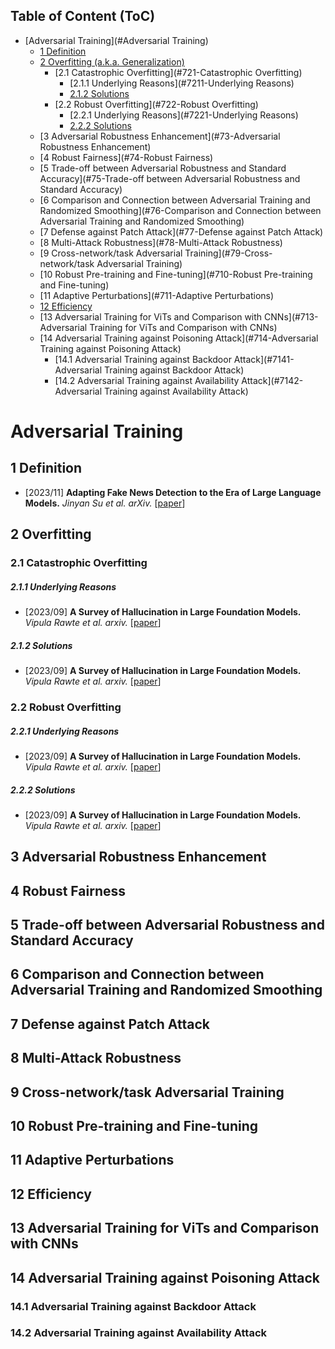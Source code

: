 ## Table of Content (ToC)

- [Adversarial Training](#Adversarial Training)
  - [1 Definition](#71-Definition)
  - [2 Overfitting (a.k.a. Generalization)](#72-Overfitting (a.k.a. Generalization))
    - [2.1 Catastrophic Overfitting](#721-Catastrophic Overfitting)
      - [2.1.1 Underlying Reasons](#7211-Underlying Reasons)
      - [2.1.2 Solutions](#7212-Solutions)  
    - [2.2 Robust Overfitting](#722-Robust Overfitting)
      - [2.2.1 Underlying Reasons](#7221-Underlying Reasons)
      - [2.2.2 Solutions](#7222-Solutions)  
  - [3 Adversarial Robustness Enhancement](#73-Adversarial Robustness Enhancement)
  - [4 Robust Fairness](#74-Robust Fairness)
  - [5 Trade-off between Adversarial Robustness and Standard Accuracy](#75-Trade-off between Adversarial Robustness and Standard Accuracy)
  - [6 Comparison and Connection between Adversarial Training and Randomized Smoothing](#76-Comparison and Connection between Adversarial Training and Randomized Smoothing)
  - [7 Defense against Patch Attack](#77-Defense against Patch Attack)
  - [8 Multi-Attack Robustness](#78-Multi-Attack Robustness)
  - [9 Cross-network/task Adversarial Training](#79-Cross-network/task Adversarial Training)
  - [10 Robust Pre-training and Fine-tuning](#710-Robust Pre-training and Fine-tuning)
  - [11 Adaptive Perturbations](#711-Adaptive Perturbations)
  - [12 Efficiency](#712-Efficiency)
  - [13 Adversarial Training for ViTs and Comparison with CNNs](#713-Adversarial Training for ViTs and Comparison with CNNs)
  - [14 Adversarial Training against Poisoning Attack](#714-Adversarial Training against Poisoning Attack)
    - [14.1 Adversarial Training against Backdoor Attack](#7141-Adversarial Training against Backdoor Attack)
    - [14.2 Adversarial Training against Availability Attack](#7142-Adversarial Training against Availability Attack)
  <!-- - [Citation](#citation) -->

# Adversarial Training

## 1 Definition

- [2023/11] **Adapting Fake News Detection to the Era of Large Language Models.** *Jinyan Su et al. arXiv.* [[paper](https://arxiv.org/abs/2311.04917)]

## 2 Overfitting

### 2.1 Catastrophic Overfitting

##### 2.1.1 Underlying Reasons

- [2023/09] **A Survey of Hallucination in Large Foundation Models.** *Vipula Rawte et al. arxiv.* [[paper](https://arxiv.org/abs/2309.05922)]

##### 2.1.2 Solutions
- [2023/09] **A Survey of Hallucination in Large Foundation Models.** *Vipula Rawte et al. arxiv.* [[paper](https://arxiv.org/abs/2309.05922)]

### 2.2 Robust Overfitting
##### 2.2.1 Underlying Reasons

- [2023/09] **A Survey of Hallucination in Large Foundation Models.** *Vipula Rawte et al. arxiv.* [[paper](https://arxiv.org/abs/2309.05922)]

##### 2.2.2 Solutions
- [2023/09] **A Survey of Hallucination in Large Foundation Models.** *Vipula Rawte et al. arxiv.* [[paper](https://arxiv.org/abs/2309.05922)]

## 3 Adversarial Robustness Enhancement

## 4 Robust Fairness

## 5 Trade-off between Adversarial Robustness and Standard Accuracy

## 6 Comparison and Connection between Adversarial Training and Randomized Smoothing

## 7 Defense against Patch Attack

## 8 Multi-Attack Robustness

## 9 Cross-network/task Adversarial Training

## 10 Robust Pre-training and Fine-tuning

## 11 Adaptive Perturbations

## 12 Efficiency

## 13 Adversarial Training for ViTs and Comparison with CNNs

## 14 Adversarial Training against Poisoning Attack

### 14.1 Adversarial Training against Backdoor Attack

### 14.2 Adversarial Training against Availability Attack
